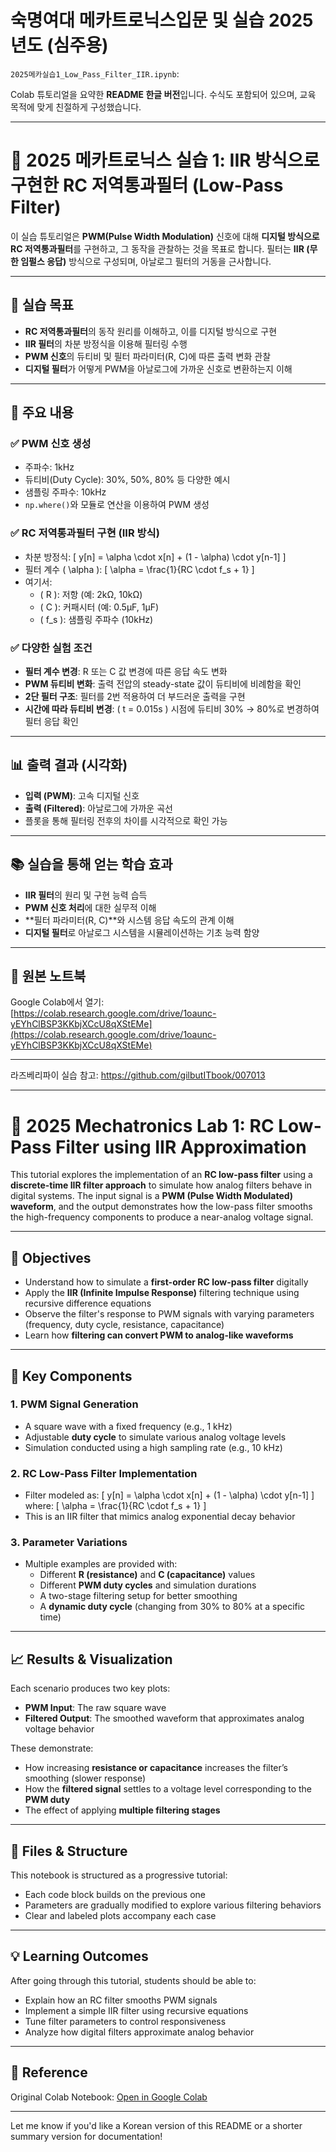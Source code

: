 # 숙명여대 메카트로닉스입문 및 실습 2025년도 (심주용)

`2025메카실습1_Low_Pass_Filter_IIR.ipynb`:

Colab 튜토리얼을 요약한 **README 한글 버전**입니다. 수식도 포함되어 있으며, 교육 목적에 맞게 친절하게 구성했습니다.

---

# 📘 2025 메카트로닉스 실습 1: IIR 방식으로 구현한 RC 저역통과필터 (Low-Pass Filter)

이 실습 튜토리얼은 **PWM(Pulse Width Modulation)** 신호에 대해 **디지털 방식으로 RC 저역통과필터**를 구현하고, 그 동작을 관찰하는 것을 목표로 합니다. 필터는 **IIR (무한 임펄스 응답)** 방식으로 구성되며, 아날로그 필터의 거동을 근사합니다.

---

## 🎯 실습 목표

- **RC 저역통과필터**의 동작 원리를 이해하고, 이를 디지털 방식으로 구현  
- **IIR 필터**의 차분 방정식을 이용해 필터링 수행  
- **PWM 신호**의 듀티비 및 필터 파라미터(R, C)에 따른 출력 변화 관찰  
- **디지털 필터**가 어떻게 PWM을 아날로그에 가까운 신호로 변환하는지 이해  

---

## 🔧 주요 내용

### ✅ PWM 신호 생성
- 주파수: 1kHz  
- 듀티비(Duty Cycle): 30%, 50%, 80% 등 다양한 예시  
- 샘플링 주파수: 10kHz  
- `np.where()`와 모듈로 연산을 이용하여 PWM 생성  

### ✅ RC 저역통과필터 구현 (IIR 방식)
- 차분 방정식:
  \[
  y[n] = \alpha \cdot x[n] + (1 - \alpha) \cdot y[n-1]
  \]
- 필터 계수 \( \alpha \):
  \[
  \alpha = \frac{1}{RC \cdot f_s + 1}
  \]
- 여기서:
  - \( R \): 저항 (예: 2kΩ, 10kΩ)
  - \( C \): 커패시터 (예: 0.5µF, 1µF)
  - \( f_s \): 샘플링 주파수 (10kHz)

### ✅ 다양한 실험 조건
- **필터 계수 변경**: R 또는 C 값 변경에 따른 응답 속도 변화
- **PWM 듀티비 변화**: 출력 전압의 steady-state 값이 듀티비에 비례함을 확인
- **2단 필터 구조**: 필터를 2번 적용하여 더 부드러운 출력을 구현
- **시간에 따라 듀티비 변경**: \( t = 0.015s \) 시점에 듀티비 30% → 80%로 변경하여 필터 응답 확인

---

## 📊 출력 결과 (시각화)

- **입력 (PWM)**: 고속 디지털 신호
- **출력 (Filtered)**: 아날로그에 가까운 곡선
- 플롯을 통해 필터링 전후의 차이를 시각적으로 확인 가능

---

## 📚 실습을 통해 얻는 학습 효과

- **IIR 필터**의 원리 및 구현 능력 습득  
- **PWM 신호 처리**에 대한 실무적 이해  
- **필터 파라미터(R, C)**와 시스템 응답 속도의 관계 이해  
- **디지털 필터**로 아날로그 시스템을 시뮬레이션하는 기초 능력 함양

---

## 🔗 원본 노트북

Google Colab에서 열기:  
[https://colab.research.google.com/drive/1oaunc-yEYhClBSP3KKbjXCcU8qXStEMe](https://colab.research.google.com/drive/1oaunc-yEYhClBSP3KKbjXCcU8qXStEMe)

---

라즈베리파이 실습 참고: https://github.com/gilbutITbook/007013

---

# 📘 2025 Mechatronics Lab 1: RC Low-Pass Filter using IIR Approximation

This tutorial explores the implementation of an **RC low-pass filter** using a **discrete-time IIR filter approach** to simulate how analog filters behave in digital systems. The input signal is a **PWM (Pulse Width Modulated) waveform**, and the output demonstrates how the low-pass filter smooths the high-frequency components to produce a near-analog voltage signal.

---

## 🧪 Objectives

- Understand how to simulate a **first-order RC low-pass filter** digitally
- Apply the **IIR (Infinite Impulse Response)** filtering technique using recursive difference equations
- Observe the filter's response to PWM signals with varying parameters (frequency, duty cycle, resistance, capacitance)
- Learn how **filtering can convert PWM to analog-like waveforms**

---

## 🔧 Key Components

### 1. **PWM Signal Generation**
- A square wave with a fixed frequency (e.g., 1 kHz)
- Adjustable **duty cycle** to simulate various analog voltage levels
- Simulation conducted using a high sampling rate (e.g., 10 kHz)

### 2. **RC Low-Pass Filter Implementation**
- Filter modeled as:
  \[
  y[n] = \alpha \cdot x[n] + (1 - \alpha) \cdot y[n-1]
  \]
  where:
  \[
  \alpha = \frac{1}{RC \cdot f_s + 1}
  \]
- This is an IIR filter that mimics analog exponential decay behavior

### 3. **Parameter Variations**
- Multiple examples are provided with:
  - Different **R (resistance)** and **C (capacitance)** values
  - Different **PWM duty cycles** and simulation durations
  - A two-stage filtering setup for better smoothing
  - A **dynamic duty cycle** (changing from 30% to 80% at a specific time)

---

## 📈 Results & Visualization

Each scenario produces two key plots:
- **PWM Input**: The raw square wave
- **Filtered Output**: The smoothed waveform that approximates analog voltage behavior

These demonstrate:
- How increasing **resistance or capacitance** increases the filter’s smoothing (slower response)
- How the **filtered signal** settles to a voltage level corresponding to the **PWM duty**
- The effect of applying **multiple filtering stages**

---

## 📂 Files & Structure

This notebook is structured as a progressive tutorial:
- Each code block builds on the previous one
- Parameters are gradually modified to explore various filtering behaviors
- Clear and labeled plots accompany each case

---

## 💡 Learning Outcomes

After going through this tutorial, students should be able to:
- Explain how an RC filter smooths PWM signals
- Implement a simple IIR filter using recursive equations
- Tune filter parameters to control responsiveness
- Analyze how digital filters approximate analog behavior

---

## 📎 Reference

Original Colab Notebook: [Open in Google Colab](https://colab.research.google.com/drive/1oaunc-yEYhClBSP3KKbjXCcU8qXStEMe)

---

Let me know if you'd like a Korean version of this README or a shorter summary version for documentation!
